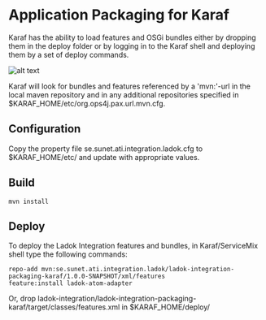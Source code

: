 # Application Packaging for Karaf
Karaf has the ability to load features and OSGi bundles either by dropping them in the deploy folder or by
logging in to the Karaf shell and deploying them by a set of deploy commands.

![alt text](https://raw.githubusercontent.com/uppsala-university/ladok-integration/master/docs/ladok-atom-adapter-deployment.png "Ladok Integration component deployment")

Karaf will look for bundles and features referenced by a 'mvn:'-url in the local maven repository and in any
additional repositories specified in $KARAF\_HOME/etc/org.ops4j.pax.url.mvn.cfg.

## Configuration
Copy the property file se.sunet.ati.integration.ladok.cfg to $KARAF_HOME/etc/ and update with appropriate values.

## Build
    mvn install

## Deploy
To deploy the Ladok Integration features and bundles, in Karaf/ServiceMix shell type the following commands:

    repo-add mvn:se.sunet.ati.integration.ladok/ladok-integration-packaging-karaf/1.0.0-SNAPSHOT/xml/features
    feature:install ladok-atom-adapter

Or, drop ladok-integration/ladok-integration-packaging-karaf/target/classes/features.xml in $KARAF_HOME/deploy/
